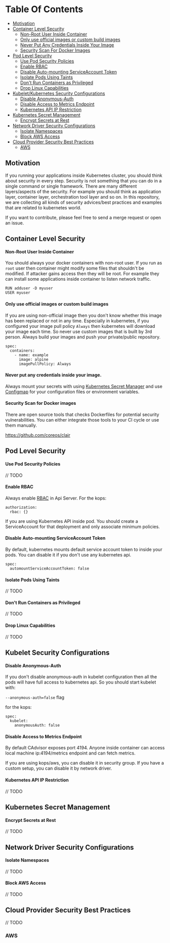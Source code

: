 # Table Of Contents

* [Motivation](#motivation)
* [Container Level Security](#container-level-security)
  * [Non-Root User Inside Container](#non-root-user-inside-container)
  * [Only use official images or custom build images](#only-use-official-images-or-custom-build-images)
  * [Never Put Any Credentials Inside Your Image](#never-put-any-credentials-inside-your-image)
  * [Security Scan For Docker Images](#security-scan-for-docker-images)
* [Pod Level Security](#pod-level-security)
  * [Use Pod Security Policies](#use-pod-security-policies)
  * [Enable RBAC](#enable-rbac)
  * [Disable Auto-mounting ServiceAccount Token](#disable-auto-mounting-serviceaccount-token)
  * [Isolate Pods Using Taints](#isolate-pods-using-taints)
  * [Don't Run Containers as Privileged](#dont-run-containers-as-privileged)
  * [Drop Linux Capabilities](#drop-linux-capabilities)
* [Kubelet/Kubernetes Security Configurations](#kubernetes-security-configurations)
  * [Disable Anonymous-Auth](#disable-anonymous-auth)
  * [Disable Access to Metrics Endpoint](#disable-access-to-metrics-endpoint)
  * [Kubernetes API IP Restriction](#kubernetes-api-ip-restriction)
* [Kubernetes Secret Management](#kubernetes-secret-management)
  * [Encrypt Secrets at Rest](#encrypt-secrets-at-rest)
* [Network Driver Security Configurations](#network-driver-security-configurations)
  * [Isolate Namespaces](#isolate-namespaces)
  * [Block AWS Access](#block-aws-access)
* [Cloud Provider Security Best Practices](#cloud-provider-security-best-practices)
  * [AWS](#aws)


## Motivation

If you running your applications inside Kubernetes cluster, you should think about security in every step. Security is not something that you can do in a single command or single framework. There are many different layers/aspects of the security. For example you should think as application layer, container layer, orchestration tool layer and so on. In this repository, we are collecting all kinds of security advices/best practices and examples that are related to kubernetes world.

If you want to contribute, please feel free to send a merge request or open an issue.

## Container Level Security

#### Non-Root User Inside Container

You should always your docker containers with non-root user.
If you run as `root` user then container might modify some files that shouldn't be modified.
If attacker gains access then they will be root. For example they can install some applications inside container to listen network traffic.

```
RUN adduser -D myuser
USER myuser
```

#### Only use official images or custom build images

If you are using non-official image then you don't know whether this image has been replaced or not in any time. Especially in kubernetes, if you configured your image pull policy `Always` then kubernetes will download your image each time.
So never use custom images that is built by 3rd person. Always build your images and push your private/public repository.

```
spec:
  containers:
    - name: example
      image: alpine
      imagePullPolicy: Always
```


#### Never put any credentials inside your image.

Always mount your secrets with using [Kubernetes Secret Manager](https://kubernetes.io/docs/concepts/configuration/secret/) and use [Configmap](https://kubernetes.io/docs/tasks/configure-pod-container/configure-pod-configmap/) for your configuration files or environment variables.

#### Security Scan for Docker images

There are open source tools that checks Dockerfiles for potential security vulnerabilities. You can either integrate those tools to your CI cycle or use them manually.

https://github.com/coreos/clair


## Pod Level Security

#### Use Pod Security Policies
// TODO

#### Enable RBAC
Always enable [RBAC](https://kubernetes.io/docs/reference/access-authn-authz/rbac/) in Api Server.
For the kops:
```
authorization:
  rbac: {}
```

If you are using Kubernetes API inside pod. You should create
a ServiceAccount for that deployment and only associate minimum policies.


#### Disable Auto-mounting ServiceAccount Token
By default, kubernetes mounts default service account token to inside your pods. You can disable it if you don't use any kubernetes api.

```
spec:
  automountServiceAccountToken: false
```

#### Isolate Pods Using Taints

// TODO

#### Don't Run Containers as Privileged
// TODO

#### Drop Linux Capabilities
// TODO


## Kubelet Security Configurations

#### Disable Anonymous-Auth

If you don't disable anonymous-auth in kubelet configuration then
all the pods will have full access to kubernetes api.
So you should start kubelet with:

`--anonymous-auth=false` flag

for the kops:

```
spec:
  kubelet:
    anonymousAuth: false
```

#### Disable Access to Metrics Endpoint
By default CAdvisor exposes port 4194.
Anyone inside container can access local machine ip:4194/metrics endpoint and
can fetch metrics.

If you are using kops/aws, you can disable it in security group.
If you have a custom setup, you can disable it by network driver.


#### Kubernetes API IP Restriction
// TODO


## Kubernetes Secret Management

#### Encrypt Secrets at Rest
// TODO

## Network Driver Security Configurations


#### Isolate Namespaces
// TODO

#### Block AWS Access
// TODO


## Cloud Provider Security Best Practices
// TODO

### AWS

